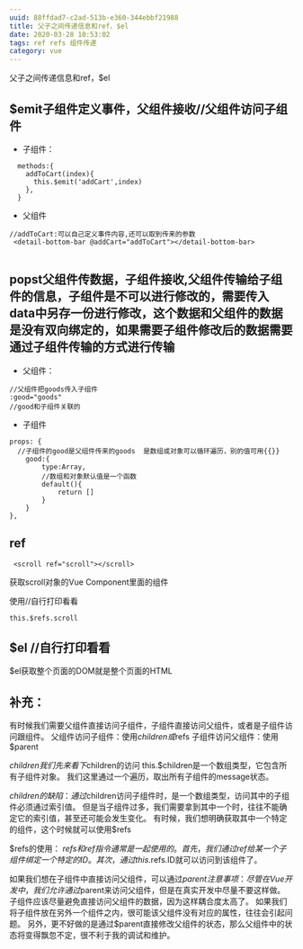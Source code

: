 ```yaml
---
uuid: 88ffdad7-c2ad-513b-e360-344ebbf21988
title: 父子之间传递信息和ref，$el
date: 2020-03-28 10:53:02
tags: ref refs 组件传递
category: vue
---
```

父子之间传递信息和ref，$el

## $emit子组件定义事件，父组件接收//父组件访问子组件
<!-- more -->
* 子组件：

```
  methods:{
    addToCart(index){
      this.$emit('addCart',index)
    },
  }
```

* 父组件

```
//addToCart:可以自己定义事件内容,还可以取到传来的参数
 <detail-bottom-bar @addCart="addToCart"></detail-bottom-bar>
 
```


## popst父组件传数据，子组件接收,父组件传输给子组件的信息，子组件是不可以进行修改的，需要传入data中另存一份进行修改，这个数据和父组件的数据是没有双向绑定的，如果需要子组件修改后的数据需要通过子组件传输的方式进行传输

* 父组件：

```
//父组件把goods传入子组件
:good="goods"
//good和子组件关联的
```

* 子组件

```
props: {
  //子组件的good是父组件传来的goods  是数组或对象可以循环遍历，别的值可用{{}}
    good:{
        type:Array,
        //数组和对象默认值是一个函数
        default(){
            return []
        }
    }
},
```

##  ref

```
 <scroll ref="scroll"></scroll>
```
获取scroll对象的Vue Component里面的组件

使用//自行打印看看
```
this.$refs.scroll
```

##  $el //自行打印看看
$el获取整个页面的DOM就是整个页面的HTML

##  补充：
有时候我们需要父组件直接访问子组件，子组件直接访问父组件，或者是子组件访问跟组件。
父组件访问子组件：使用$children或$refs
子组件访问父组件：使用$parent

$children
我们先来看下$children的访问
this.$children是一个数组类型，它包含所有子组件对象。
我们这里通过一个遍历，取出所有子组件的message状态。

$children的缺陷：
通过$children访问子组件时，是一个数组类型，访问其中的子组件必须通过索引值。
但是当子组件过多，我们需要拿到其中一个时，往往不能确定它的索引值，甚至还可能会发生变化。
有时候，我们想明确获取其中一个特定的组件，这个时候就可以使用$refs

$refs的使用：
$refs和ref指令通常是一起使用的。
首先，我们通过ref给某一个子组件绑定一个特定的ID。
其次，通过this.$refs.ID就可以访问到该组件了。

如果我们想在子组件中直接访问父组件，可以通过$parent
注意事项：
尽管在Vue开发中，我们允许通过$parent来访问父组件，但是在真实开发中尽量不要这样做。
子组件应该尽量避免直接访问父组件的数据，因为这样耦合度太高了。
如果我们将子组件放在另外一个组件之内，很可能该父组件没有对应的属性，往往会引起问题。
另外，更不好做的是通过$parent直接修改父组件的状态，那么父组件中的状态将变得飘忽不定，很不利于我的调试和维护。


